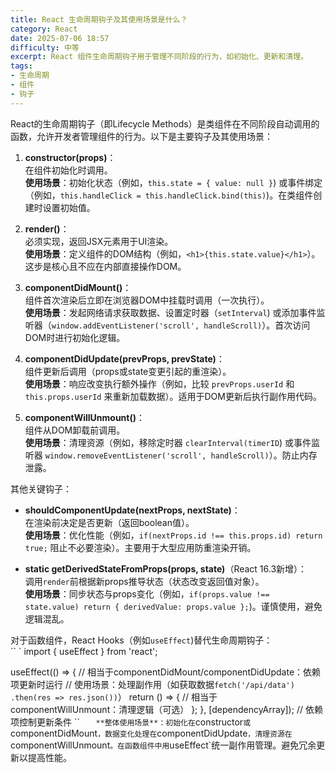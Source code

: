 ```yaml
---
title: React 生命周期钩子及其使用场景是什么？
category: React
date: 2025-07-06 18:57
difficulty: 中等
excerpt: React 组件生命周期钩子用于管理不同阶段的行为，如初始化、更新和清理。
tags:
- 生命周期
- 组件
- 钩子
---
```

React的生命周期钩子（即Lifecycle Methods）是类组件在不同阶段自动调用的函数，允许开发者管理组件的行为。以下是主要钩子及其使用场景：  

1. **constructor(props)**：  
   在组件初始化时调用。  
   **使用场景**：初始化状态（例如，`this.state = { value: null }`) 或事件绑定（例如，`this.handleClick = this.handleClick.bind(this)`)。在类组件创建时设置初始值。

2. **render()**：  
   必须实现，返回JSX元素用于UI渲染。  
   **使用场景**：定义组件的DOM结构（例如，`<h1>{this.state.value}</h1>`）。这步是核心且不应在内部直接操作DOM。

3. **componentDidMount()**：  
   组件首次渲染后立即在浏览器DOM中挂载时调用（一次执行）。  
   **使用场景**：发起网络请求获取数据、设置定时器（`setInterval`) 或添加事件监听器（`window.addEventListener('scroll', handleScroll)`）。首次访问DOM时进行初始化逻辑。

4. **componentDidUpdate(prevProps, prevState)**：  
   组件更新后调用（props或state变更引起的重渲染）。  
   **使用场景**：响应改变执行额外操作（例如，比较 `prevProps.userId` 和 `this.props.userId` 来重新加载数据）。适用于DOM更新后执行副作用代码。

5. **componentWillUnmount()**：  
   组件从DOM卸载前调用。  
   **使用场景**：清理资源（例如，移除定时器 `clearInterval(timerID`) 或事件监听器 `window.removeEventListener('scroll', handleScroll)`）。防止内存泄露。

其他关键钩子：  
- **shouldComponentUpdate(nextProps, nextState)**：  
  在渲染前决定是否更新（返回boolean值）。  
  **使用场景**：优化性能（例如，`if(nextProps.id !== this.props.id) return true;` 阻止不必要渲染）。主要用于大型应用防重渲染开销。  

- **static getDerivedStateFromProps(props, state)**（React 16.3新增）：  
  调用`render`前根据新props推导状态（状态改变返回值对象）。  
  **使用场景**：同步状态与props变化（例如，`if(props.value !== state.value) return { derivedValue: props.value };`)。谨慎使用，避免逻辑混乱。

对于函数组件，React Hooks（例如`useEffect`)替代生命周期钩子：  
`` `
import { useEffect } from 'react';

useEffect(() => {
  // 相当于componentDidMount/componentDidUpdate：依赖项更新时运行
  // 使用场景：处理副作用（如获取数据`fetch('/api/data') .then(res => res.json())`）
  return () => {
    // 相当于componentWillUnmount：清理逻辑（可选）
  };
}, [dependencyArray]); // 依赖项控制更新条件
`` `  
**整体使用场景**：初始化在`constructor`或`componentDidMount`，数据变化处理在`componentDidUpdate`，清理资源在`componentWillUnmount`。在函数组件中用`useEffect`统一副作用管理。避免冗余更新以提高性能。
